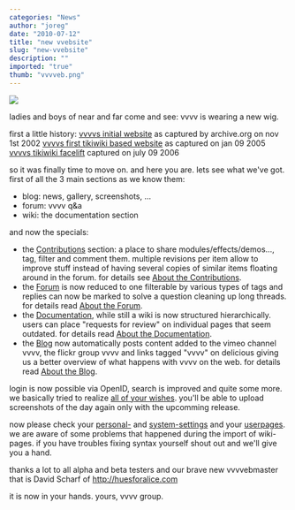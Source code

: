 ```yaml
---
categories: "News"
author: "joreg"
date: "2010-07-12"
title: "new vvebsite"
slug: "new-vvebsite"
description: ""
imported: "true"
thumb: "vvvveb.png"
---
```



![](vvvveb.png)

ladies and boys of near and far come and see: vvvv is wearing a new wig.

first a little history:
[vvvvs initial website](http://web.archive.org/web/20021101213348/http://vvvv.meso.net/) as captured by archive.org on nov 1st 2002
[vvvvs first tikiwiki based website](http://web.archive.org/web/20050205214212/vvvv.meso.net/tiki-index.php) as captured on jan 09 2005
[vvvvs tikiwiki facelift](http://web.archive.org/web/20061118180717/vvvv.org/tiki-index.php) captured on july 09 2006

so it was finally time to move on. and here you are. lets see what we've got. first of all the 3 main sections as we know them:
- blog: news, gallery, screenshots, ...
- forum: vvvv q&a
- wiki: the documentation section
 
and now the specials:
* the [Contributions](https://vvvv.org/contributions) section: a place to share modules/effects/demos..., tag, filter and comment them. multiple revisions per item allow to improve stuff instead of having several copies of similar items floating around in the forum. for details see [About the Contributions](https://vvvv.org/documentation/using-addons#contributions).
* the [Forum](https://discourse.vvvv.org/) is now reduced to one filterable by various types of tags and replies can now be marked to solve a question cleaning up long threads. for details read [About the Forum](https://discourse.vvvv.org).
* the [Documentation](https://betadocs.vvvv.org), while still a wiki is now structured hierarchically. users can place "requests for review" on individual pages that seem outdated. for details read [About the Documentation](https://betadocs.vvvv.org/).
* the [Blog](https://www.visualprogramming.net/blog/2009/) now automatically posts content added to the vimeo channel vvvv, the flickr group vvvv and links tagged "vvvv" on delicious giving us a better overview of what happens with vvvv on the web. for details read [About the Blog](https://www.visualprogramming.net/blog/2009/).

login is now possible via OpenID, search is improved and quite some more. we basically tried to realize [all of your wishes](http://legacy.vvvv.org/tiki-view_forum_thread.php?comments_parentId=28718&topics_threshold=0&topics_offset=3&topics_sort_mode=lastPost_desc&topics_find=&forumId=2). you'll be able to upload screenshots of the day again only with the upcomming release.

now please check your [personal-](https://vvvv.org/home/settings/personal) and [system-settings](https://vvvv.org/home/settings) and your [userpages](https://vvvv.org/users/list). we are aware of some problems that happened during the import of wiki-pages. if you have troubles fixing syntax yourself shout out and we'll give you a hand.  
 
thanks a lot to all alpha and beta testers and our brave new vvvvebmaster that is David Scharf of <http://huesforalice.com>

it is now in your hands. 
yours, vvvv group.
